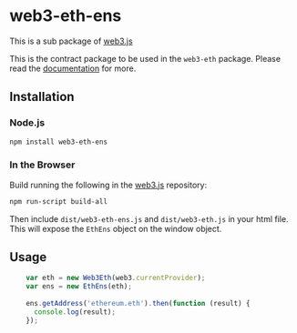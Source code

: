 # web3-eth-ens

This is a sub package of [web3.js][repo]

This is the contract package to be used in the `web3-eth` package.
Please read the [documentation][docs] for more.

## Installation

### Node.js

```bash
npm install web3-eth-ens
```

### In the Browser

Build running the following in the [web3.js][repo] repository:

```bash
npm run-script build-all
```

Then include `dist/web3-eth-ens.js` and `dist/web3-eth.js` in your html file.
This will expose the `EthEns` object on the window object.

## Usage

```js
    var eth = new Web3Eth(web3.currentProvider);
    var ens = new EthEns(eth);
    
    ens.getAddress('ethereum.eth').then(function (result) {
      console.log(result);
    });
```



[docs]: http://web3js.readthedocs.io/en/1.0/
[repo]: https://github.com/ethereum/web3.js


